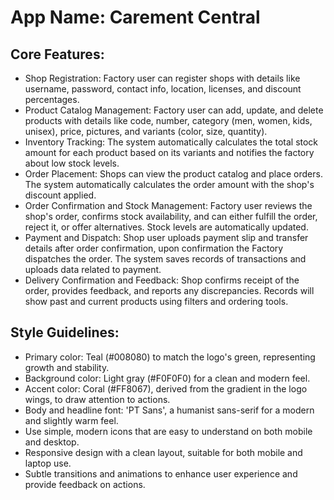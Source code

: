 # **App Name**: Carement Central

## Core Features:

- Shop Registration: Factory user can register shops with details like username, password, contact info, location, licenses, and discount percentages.
- Product Catalog Management: Factory user can add, update, and delete products with details like code, number, category (men, women, kids, unisex), price, pictures, and variants (color, size, quantity).
- Inventory Tracking: The system automatically calculates the total stock amount for each product based on its variants and notifies the factory about low stock levels.
- Order Placement: Shops can view the product catalog and place orders. The system automatically calculates the order amount with the shop's discount applied.
- Order Confirmation and Stock Management: Factory user reviews the shop's order, confirms stock availability, and can either fulfill the order, reject it, or offer alternatives. Stock levels are automatically updated.
- Payment and Dispatch: Shop user uploads payment slip and transfer details after order confirmation, upon confirmation the Factory dispatches the order. The system saves records of transactions and uploads data related to payment.
- Delivery Confirmation and Feedback: Shop confirms receipt of the order, provides feedback, and reports any discrepancies. Records will show past and current products using filters and ordering tools.

## Style Guidelines:

- Primary color: Teal (#008080) to match the logo's green, representing growth and stability.
- Background color: Light gray (#F0F0F0) for a clean and modern feel.
- Accent color: Coral (#FF8067), derived from the gradient in the logo wings, to draw attention to actions.
- Body and headline font: 'PT Sans', a humanist sans-serif for a modern and slightly warm feel.
- Use simple, modern icons that are easy to understand on both mobile and desktop.
- Responsive design with a clean layout, suitable for both mobile and laptop use.
- Subtle transitions and animations to enhance user experience and provide feedback on actions.